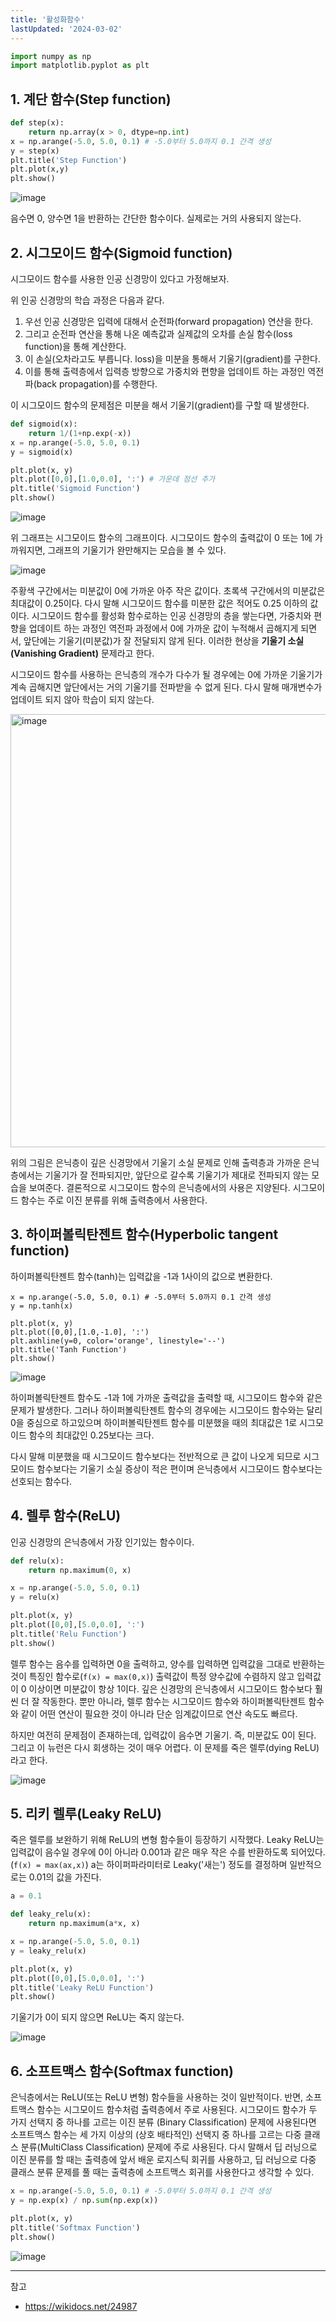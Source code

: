 ```yaml
---
title: '활성화함수'
lastUpdated: '2024-03-02'
---
```


```python
import numpy as np
import matplotlib.pyplot as plt
```

## 1. 계단 함수(Step function)

```python
def step(x):
    return np.array(x > 0, dtype=np.int)
x = np.arange(-5.0, 5.0, 0.1) # -5.0부터 5.0까지 0.1 간격 생성
y = step(x)
plt.title('Step Function')
plt.plot(x,y)
plt.show()
```

![image](https://github.com/rlaisqls/TIL/assets/81006587/adaefd27-4edc-4bb9-970d-05aad72115c4)

음수면 0, 양수면 1을 반환하는 간단한 함수이다. 실제로는 거의 사용되지 않는다.

## 2. 시그모이드 함수(Sigmoid function)
시그모이드 함수를 사용한 인공 신경망이 있다고 가정해보자.

위 인공 신경망의 학습 과정은 다음과 같다.

1. 우선 인공 신경망은 입력에 대해서 순전파(forward propagation) 연산을 한다.
2. 그리고 순전파 연산을 통해 나온 예측값과 실제값의 오차를 손실 함수(loss function)을 통해 계산한다.
3. 이 손실(오차라고도 부릅니다. loss)을 미분을 통해서 기울기(gradient)를 구한다.
4. 이를 통해 출력층에서 입력층 방향으로 가중치와 편향을 업데이트 하는 과정인 역전파(back propagation)를 수행한다.

이 시그모이드 함수의 문제점은 미분을 해서 기울기(gradient)를 구할 때 발생한다.

```python
def sigmoid(x):
    return 1/(1+np.exp(-x))
x = np.arange(-5.0, 5.0, 0.1)
y = sigmoid(x)

plt.plot(x, y)
plt.plot([0,0],[1.0,0.0], ':') # 가운데 점선 추가
plt.title('Sigmoid Function')
plt.show()
```

![image](https://github.com/rlaisqls/TIL/assets/81006587/468520e6-3ef2-49f7-9297-79b0e8cd4be2)

위 그래프는 시그모이드 함수의 그래프이다. 시그모이드 함수의 출력값이 0 또는 1에 가까워지면, 그래프의 기울기가 완만해지는 모습을 볼 수 있다.

![image](https://github.com/rlaisqls/TIL/assets/81006587/293b472d-cbb2-44a2-aed8-9cb484ed5295)

주황색 구간에서는 미분값이 0에 가까운 아주 작은 값이다. 초록색 구간에서의 미분값은 최대값이 0.25이다. 다시 말해 시그모이드 함수를 미분한 값은 적어도 0.25 이하의 값이다. 시그모이드 함수를 활성화 함수로하는 인공 신경망의 층을 쌓는다면, 가중치와 편향을 업데이트 하는 과정인 역전파 과정에서 0에 가까운 값이 누적해서 곱해지게 되면서, 앞단에는 기울기(미분값)가 잘 전달되지 않게 된다. 이러한 현상을 **기울기 소실(Vanishing Gradient)** 문제라고 한다.

시그모이드 함수를 사용하는 은닉층의 개수가 다수가 될 경우에는 0에 가까운 기울기가 계속 곱해지면 앞단에서는 거의 기울기를 전파받을 수 없게 된다. 다시 말해 매개변수가 업데이트 되지 않아 학습이 되지 않는다.

<img width="693" alt="image" src="https://github.com/rlaisqls/TIL/assets/81006587/0cb20763-5bb3-433a-8cd5-7de8997769d6">

위의 그림은 은닉층이 깊은 신경망에서 기울기 소실 문제로 인해 출력층과 가까운 은닉층에서는 기울기가 잘 전파되지만, 앞단으로 갈수록 기울기가 제대로 전파되지 않는 모습을 보여준다. 결론적으로 시그모이드 함수의 은닉층에서의 사용은 지양된다. 시그모이드 함수는 주로 이진 분류를 위해 출력층에서 사용한다.

## 3. 하이퍼볼릭탄젠트 함수(Hyperbolic tangent function)

하이퍼볼릭탄젠트 함수(tanh)는 입력값을 -1과 1사이의 값으로 변환한다.

```
x = np.arange(-5.0, 5.0, 0.1) # -5.0부터 5.0까지 0.1 간격 생성
y = np.tanh(x)

plt.plot(x, y)
plt.plot([0,0],[1.0,-1.0], ':')
plt.axhline(y=0, color='orange', linestyle='--')
plt.title('Tanh Function')
plt.show()
```

![image](https://github.com/rlaisqls/TIL/assets/81006587/6a30bb1c-6b06-4fc8-8331-cc08e340cb17)

하이퍼볼릭탄젠트 함수도 -1과 1에 가까운 출력값을 출력할 때, 시그모이드 함수와 같은 문제가 발생한다. 그러나 하이퍼볼릭탄젠트 함수의 경우에는 시그모이드 함수와는 달리 0을 중심으로 하고있으며 하이퍼볼릭탄젠트 함수를 미분했을 때의 최대값은 1로 시그모이드 함수의 최대값인 0.25보다는 크다.

다시 말해 미분했을 때 시그모이드 함수보다는 전반적으로 큰 값이 나오게 되므로 시그모이드 함수보다는 기울기 소실 증상이 적은 편이며 은닉층에서 시그모이드 함수보다는 선호되는 함수다.

## 4. 렐루 함수(ReLU)

인공 신경망의 은닉층에서 가장 인기있는 함수이다. 

```python
def relu(x):
    return np.maximum(0, x)

x = np.arange(-5.0, 5.0, 0.1)
y = relu(x)

plt.plot(x, y)
plt.plot([0,0],[5.0,0.0], ':')
plt.title('Relu Function')
plt.show()
```

렐루 함수는 음수를 입력하면 0을 출력하고, 양수를 입력하면 입력값을 그대로 반환하는 것이 특징인 함수로(`f(x) = max(0,x)`) 출력값이 특정 양수값에 수렴하지 않고 입력값이 0 이상이면 미분값이 항상 1이다. 깊은 신경망의 은닉층에서 시그모이드 함수보다 훨씬 더 잘 작동한다. 뿐만 아니라, 렐루 함수는 시그모이드 함수와 하이퍼볼릭탄젠트 함수와 같이 어떤 연산이 필요한 것이 아니라 단순 임계값이므로 연산 속도도 빠르다.

하지만 여전히 문제점이 존재하는데, 입력값이 음수면 기울기. 즉, 미분값도 0이 된다. 그리고 이 뉴런은 다시 회생하는 것이 매우 어렵다. 이 문제를 죽은 렐루(dying ReLU)라고 한다.

![image](https://github.com/rlaisqls/TIL/assets/81006587/7decdfe0-093b-4d24-ac2a-4a57afec3589)

## 5. 리키 렐루(Leaky ReLU)

죽은 렐루를 보완하기 위해 ReLU의 변형 함수들이 등장하기 시작했다. Leaky ReLU는 입력값이 음수일 경우에 0이 아니라 0.001과 같은 매우 작은 수를 반환하도록 되어있다. (`f(x) = max(ax,x)`) a는 하이퍼파라미터로 Leaky('새는') 정도를 결정하며 일반적으로는 0.01의 값을 가진다.

```python
a = 0.1

def leaky_relu(x):
    return np.maximum(a*x, x)

x = np.arange(-5.0, 5.0, 0.1)
y = leaky_relu(x)

plt.plot(x, y)
plt.plot([0,0],[5.0,0.0], ':')
plt.title('Leaky ReLU Function')
plt.show()
```

기울기가 0이 되지 않으면 ReLU는 죽지 않는다.

![image](https://github.com/rlaisqls/TIL/assets/81006587/7c020c4b-f188-4975-bdde-d5199f437191)


## 6. 소프트맥스 함수(Softmax function)

은닉층에서는 ReLU(또는 ReLU 변형) 함수들을 사용하는 것이 일반적이다. 반면, 소프트맥스 함수는 시그모이드 함수처럼 출력층에서 주로 사용된다. 시그모이드 함수가 두 가지 선택지 중 하나를 고르는 이진 분류 (Binary Classification) 문제에 사용된다면 소프트맥스 함수는 세 가지 이상의 (상호 배타적인) 선택지 중 하나를 고르는 다중 클래스 분류(MultiClass Classification) 문제에 주로 사용된다. 다시 말해서 딥 러닝으로 이진 분류를 할 때는 출력층에 앞서 배운 로지스틱 회귀를 사용하고, 딥 러닝으로 다중 클래스 분류 문제를 풀 때는 출력층에 소프트맥스 회귀를 사용한다고 생각할 수 있다.

```python
x = np.arange(-5.0, 5.0, 0.1) # -5.0부터 5.0까지 0.1 간격 생성
y = np.exp(x) / np.sum(np.exp(x))

plt.plot(x, y)
plt.title('Softmax Function')
plt.show()
```

![image](https://github.com/rlaisqls/TIL/assets/81006587/715430ef-8463-4abc-89d6-7b06db867c58)

---

참고
- https://wikidocs.net/24987
